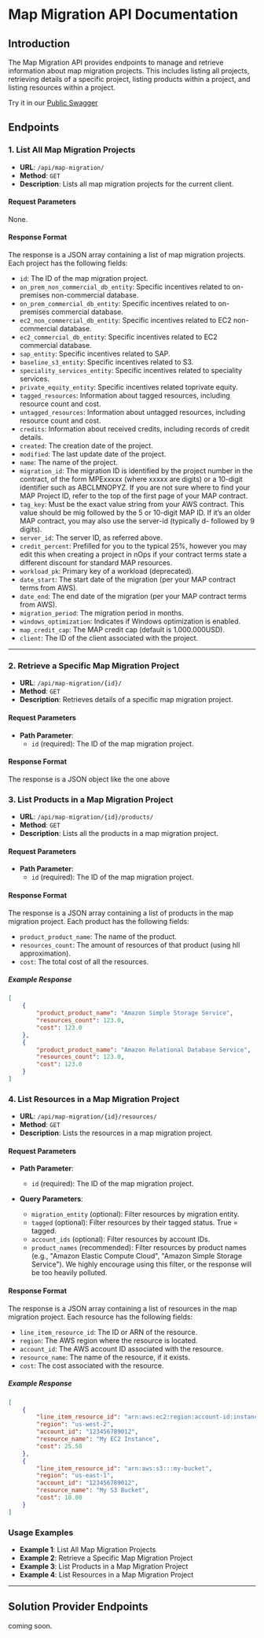 # Map Migration API Documentation

## Introduction

The Map Migration API provides endpoints to manage and retrieve information about map migration projects. This includes listing all projects, retrieving details of a specific project, listing products within a project, and listing resources within a project.

Try it in our [Public Swagger](https://app.nops.io/public_swagger/)

## Endpoints

### 1. List All Map Migration Projects

- **URL**: `/api/map-migration/`
- **Method**: `GET`
- **Description**: Lists all map migration projects for the current client.

#### Request Parameters

None.

#### Response Format

The response is a JSON array containing a list of map migration projects. Each project has the following fields:

- `id`: The ID of the map migration project.
- `on_prem_non_commercial_db_entity`: Specific incentives related to on-premises non-commercial database.
- `on_prem_commercial_db_entity`: Specific incentives related to on-premises commercial database.
- `ec2_non_commercial_db_entity`: Specific incentives related to EC2 non-commercial database.
- `ec2_commercial_db_entity`: Specific incentives related to EC2 commercial database.
- `sap_entity`: Specific incentives related to SAP.
- `baseline_s3_entity`: Specific incentives related to S3.
- `speciality_services_entity`: Specific incentives related to speciality services.
- `private_equity_entity`: Specific incentives related toprivate equity.
- `tagged_resources`: Information about tagged resources, including resource count and cost.
- `untagged_resources`: Information about untagged resources, including resource count and cost.
- `credits`: Information about received credits, including records of credit details.
- `created`: The creation date of the project.
- `modified`: The last update date of the project.
- `name`: The name of the project.
- `migration_id`: The migration ID is identified by the project number in the contract, of the form MPExxxxx (where xxxxx are digits) or a 10-digit identifier such as ABCLMNOPYZ. If you are not sure where to find your MAP Project ID, refer to the top of the first page of your MAP contract.
- `tag_key`: Must be the exact value string from your AWS contract. This value should be mig followed by the 5 or 10-digit MAP ID. If it’s an older MAP contract, you may also use the server-id (typically d- followed by 9 digits).
- `server_id`: The server ID, as referred above.
- `credit_percent`: Prefilled for you to the typical 25%, however you may edit this when creating a project in nOps if your contract terms state a different discount for standard MAP resources.
- `workload_pk`: Primary key of a workload (deprecated).
- `date_start`: The start date of the migration (per your MAP contract terms from AWS).
- `date_end`: The end date of the migration (per your MAP contract terms from AWS).
- `migration_period`: The migration period in months.
- `windows_optimization`: Indicates if Windows optimization is enabled.
- `map_credit_cap`: The MAP credit cap (default is 1.000.000USD).
- `client`: The ID of the client associated with the project.

---

### 2. Retrieve a Specific Map Migration Project

- **URL**: `/api/map-migration/{id}/`
- **Method**: `GET`
- **Description**: Retrieves details of a specific map migration project.

#### Request Parameters

- **Path Parameter**:
  - `id` (required): The ID of the map migration project.

#### Response Format

The response is a JSON object like the one above

### 3. List Products in a Map Migration Project

- **URL**: `/api/map-migration/{id}/products/`
- **Method**: `GET`
- **Description**: Lists all the products in a map migration project.

#### Request Parameters

- **Path Parameter**:
  - `id` (required): The ID of the map migration project.

#### Response Format

The response is a JSON array containing a list of products in the map migration project. Each product has the following fields:

- `product_product_name`: The name of the product.
- `resources_count`: The amount of resources of that product (using hll approximation).
- `cost`: The total cost of all the resources.

##### Example Response

```json
[
    {
        "product_product_name": "Amazon Simple Storage Service",
        "resources_count": 123.0,
        "cost": 123.0
    },
    {
        "product_product_name": "Amazon Relational Database Service",
        "resources_count": 123.0,
        "cost": 123.0
    }
]
```

### 4. List Resources in a Map Migration Project

- **URL**: `/api/map-migration/{id}/resources/`
- **Method**: `GET`
- **Description**: Lists the resources in a map migration project.

#### Request Parameters

- **Path Parameter**:
  - `id` (required): The ID of the map migration project.

- **Query Parameters**:
  - `migration_entity` (optional): Filter resources by migration entity.
  - `tagged` (optional): Filter resources by their tagged status. True = tagged.
  - `account_ids` (optional): Filter resources by account IDs.
  - `product_names` (recommended): Filter resources by product names (e.g., "Amazon Elastic Compute Cloud", "Amazon Simple Storage Service"). We highly encourage using this filter, or the response will be too heavily polluted.

#### Response Format

The response is a JSON array containing a list of resources in the map migration project. Each resource has the following fields:

- `line_item_resource_id`: The ID or ARN of the resource.
- `region`: The AWS region where the resource is located.
- `account_id`: The AWS account ID associated with the resource.
- `resource_name`: The name of the resource, if it exists.
- `cost`: The cost associated with the resource.

##### Example Response

```json
[
    {
        "line_item_resource_id": "arn:aws:ec2:region:account-id:instance/i-1234567890abcdef0",
        "region": "us-west-2",
        "account_id": "123456789012",
        "resource_name": "My EC2 Instance",
        "cost": 25.50
    },
    {
        "line_item_resource_id": "arn:aws:s3:::my-bucket",
        "region": "us-east-1",
        "account_id": "123456789012",
        "resource_name": "My S3 Bucket",
        "cost": 10.00
    }
]
```

### Usage Examples

- **Example 1**: List All Map Migration Projects
- **Example 2**: Retrieve a Specific Map Migration Project
- **Example 3**: List Products in a Map Migration Project
- **Example 4**: List Resources in a Map Migration Project

--- 

## Solution Provider Endpoints

coming soon.